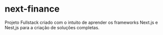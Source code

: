 # next-finance
Projeto Fullstack criado com o intuito de aprender os frameworks Next.js e Nest,js para a criação de soluções completas.
